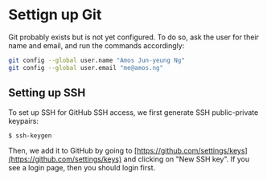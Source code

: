 # Settign up Git

Git probably exists but is not yet configured. To do so, ask the user for their name and email, and run the commands accordingly:

```bash
git config --global user.name "Amos Jun-yeung Ng"
git config --global user.email "me@amos.ng"
```

## Setting up SSH

To set up SSH for GitHub SSH access, we first generate SSH public-private keypairs:

```bash
$ ssh-keygen
```

Then, we add it to GitHub by going to [https://github.com/settings/keys](https://github.com/settings/keys) and clicking on "New SSH key". If you see a login page, then you should login first.
